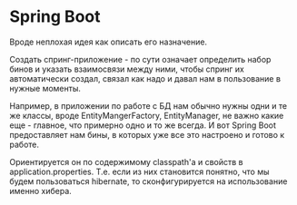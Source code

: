 # Spring Boot

Вроде неплохая идея как описать его назначение.

Создать спринг-приложение - по сути означает определить набор бинов и указать взаимосвязи между ними, чтобы спринг их автоматически создал, связал как надо и давал нам в пользование в нужные моменты.

Например, в приложении по работе с БД нам обычно нужны одни и те же классы, вроде EntityMangerFactory, EntityManager, не важно какие еще - главное, что примерно одно и то же всегда. И вот Spring Boot предоставляет нам бины, в которых уже все это настроено и готово к работе.

Ориентируется он по содержимому classpath'а и свойств в application.properties. Т.е. если из них становится понятно, что мы будем пользоваться hibernate, то сконфигурируется на использование именно хибера.